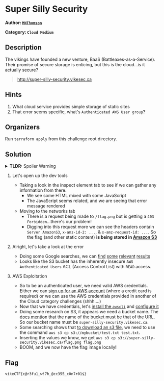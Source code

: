 # Super Silly Security

**Author: [`MNThomson`](https://github.com/MNThomson)**

**Category: `Cloud Medium`**

## Description

The vikings have founded a new venture, BaaS (Battleaxes-as-a-Service). Their promise of secure storage is enticing, but this is the cloud...is it actually secure?

> http://super-silly-security.vikesec.ca

## Hints

1. What cloud service provides simple storage of static sites
2. That error seems specific, what's `Authenticated AWS User group`?

## Organizers

Run `terraform apply` from this challenge root directory.

## Solution

<details> 
  <summary><b>TLDR:</b> Spoiler Warning</summary>

> The S3 bucket that the website is hosted on has full read from `AWS Authenticated Users`. So as long as your awscli is logged in to an AWS account, `aws s3 cp s3://super-silly-security.vikesec.ca/flag.png flag.png` downloads the flag.

</details>

1. Let's open up the dev tools

   - Taking a look in the inspect element tab to see if we can gather any information from there.
     - We see some HTML mixed with some JavaScript
     - The JavaScript seems related, and we are seeing that error message rendered
   - Moving to the networks tab
     - There is a request being made to `/flag.png` but is getting a `403 Forbidden`...there's our problem!
     - Digging into this request more we can see the headers contain `Server AmazonS3`, `x-amz-id-2: ...`, & `x-amz-request-id: ...`. So the flag (and other static content) **is being stored in [Amazon S3](https://aws.amazon.com/s3/)**

2. Alright, let's take a look at the error

   - Doing some Google searches, we can [find](https://www.trendmicro.com/cloudoneconformity/knowledge-base/aws/S3/s3-bucket-authenticated-users-read-access.html#) [some](https://docs.aws.amazon.com/AmazonS3/latest/userguide/acl-overview.html) [relevant](https://stackoverflow.com/questions/41092658/what-are-s3-default-grantees-any-authenticated-aws-user-and-aws-account-alia) [results](https://www.chrisfarris.com/s3-bucket-security/)
   - Looks like the S3 bucket has the inherently insecure `AWS Authenticated Users` ACL (Access Control List) with `READ` access.

3. AWS Exploitation

   - So to be an authenticated user, we need valid AWS credentials. Either we can [sign up for an AWS account](https://portal.aws.amazon.com/billing/signup) (where a credit card is required) or we can use the AWS credentials provided in another of the Cloud category challenges (shhh....)
   - Now that we have credentials, let's [install the `awscli`](https://docs.aws.amazon.com/cli/latest/userguide/getting-started-install.html) and [configure it](https://docs.aws.amazon.com/cli/latest/userguide/getting-started-quickstart.html)
   - Doing some research on S3, it appears we need a bucket name. The [docs mention](https://docs.aws.amazon.com/AmazonS3/latest/userguide/website-hosting-custom-domain-walkthrough.html) that the name of the bucket must be that of the URL. So our bucket name must be `super-silly-security.vikesec.ca`.
   - Some searching shows that [to download an s3 file](https://stackoverflow.com/questions/45711312/download-s3-bucket-files-on-users-local-using-aws-cli), we need to use the command `aws s3 cp s3://mybucket/test.txt test.txt`.
   - Inserting the values we know, we get `aws s3 cp s3://super-silly-security.vikesec.ca/flag.png flag.png`
   - BOOM, and we now have the flag image locally!

## Flag

```
vikeCTF{c@r3fu1_w!7h_@cc355_c0n7r01$}
```
